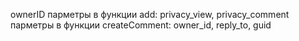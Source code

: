 ownerID
парметры в функции add: privacy_view, privacy_comment
парметры в функции createComment: owner_id, reply_to, guid
